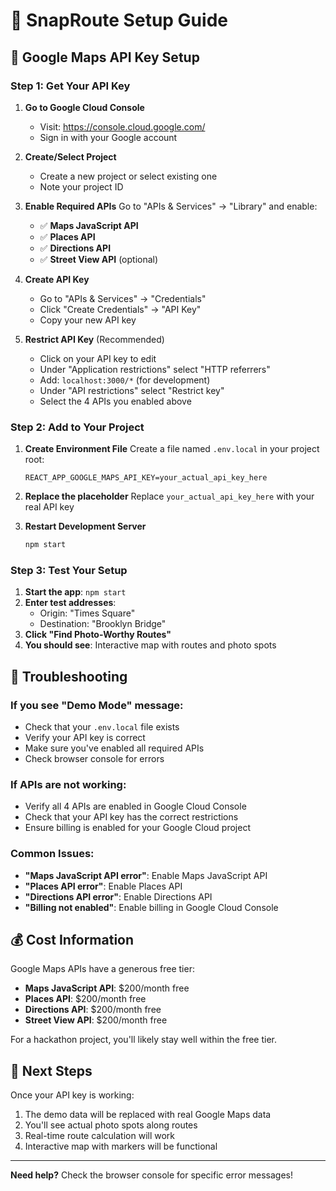 # 🚀 SnapRoute Setup Guide

## 🔑 Google Maps API Key Setup

### Step 1: Get Your API Key

1. **Go to Google Cloud Console**
   - Visit: https://console.cloud.google.com/
   - Sign in with your Google account

2. **Create/Select Project**
   - Create a new project or select existing one
   - Note your project ID

3. **Enable Required APIs**
   Go to "APIs & Services" → "Library" and enable:
   - ✅ **Maps JavaScript API**
   - ✅ **Places API**
   - ✅ **Directions API**
   - ✅ **Street View API** (optional)

4. **Create API Key**
   - Go to "APIs & Services" → "Credentials"
   - Click "Create Credentials" → "API Key"
   - Copy your new API key

5. **Restrict API Key** (Recommended)
   - Click on your API key to edit
   - Under "Application restrictions" select "HTTP referrers"
   - Add: `localhost:3000/*` (for development)
   - Under "API restrictions" select "Restrict key"
   - Select the 4 APIs you enabled above

### Step 2: Add to Your Project

1. **Create Environment File**
   Create a file named `.env.local` in your project root:
   ```
   REACT_APP_GOOGLE_MAPS_API_KEY=your_actual_api_key_here
   ```

2. **Replace the placeholder**
   Replace `your_actual_api_key_here` with your real API key

3. **Restart Development Server**
   ```bash
   npm start
   ```

### Step 3: Test Your Setup

1. **Start the app**: `npm start`
2. **Enter test addresses**:
   - Origin: "Times Square"
   - Destination: "Brooklyn Bridge"
3. **Click "Find Photo-Worthy Routes"**
4. **You should see**: Interactive map with routes and photo spots

## 🔧 Troubleshooting

### If you see "Demo Mode" message:
- Check that your `.env.local` file exists
- Verify your API key is correct
- Make sure you've enabled all required APIs
- Check browser console for errors

### If APIs are not working:
- Verify all 4 APIs are enabled in Google Cloud Console
- Check that your API key has the correct restrictions
- Ensure billing is enabled for your Google Cloud project

### Common Issues:
- **"Maps JavaScript API error"**: Enable Maps JavaScript API
- **"Places API error"**: Enable Places API
- **"Directions API error"**: Enable Directions API
- **"Billing not enabled"**: Enable billing in Google Cloud Console

## 💰 Cost Information

Google Maps APIs have a generous free tier:
- **Maps JavaScript API**: $200/month free
- **Places API**: $200/month free
- **Directions API**: $200/month free
- **Street View API**: $200/month free

For a hackathon project, you'll likely stay well within the free tier.

## 🎯 Next Steps

Once your API key is working:
1. The demo data will be replaced with real Google Maps data
2. You'll see actual photo spots along routes
3. Real-time route calculation will work
4. Interactive map with markers will be functional

---

**Need help?** Check the browser console for specific error messages!